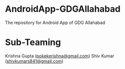 AndroidApp-GDGAllahabad
=======================

The repository for Android App of GDG Allahabad

Sub-Teaming
====
Krishna Gupta (pokekerishna@gmail.com)
Shiv Kumar (shivkumars841@gmail.com)
